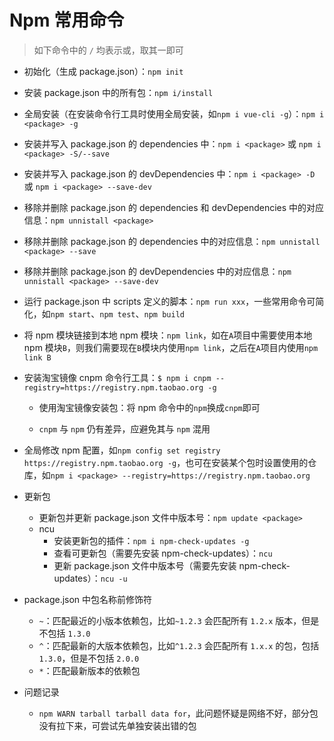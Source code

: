 # Npm 常用命令

> 如下命令中的 `/` 均表示或，取其一即可

- 初始化（生成 package.json）：`npm init`

- 安装 package.json 中的所有包：`npm i/install`

- 全局安装（在安装命令行工具时使用全局安装，如`npm i vue-cli -g`）：`npm i <package> -g`

- 安装并写入 package.json 的 dependencies 中：`npm i <package>` 或 `npm i <package> -S/--save`

- 安装并写入 package.json 的 devDependencies 中：`npm i <package> -D` 或 `npm i <package> --save-dev`

- 移除并删除 package.json 的 dependencies 和 devDependencies 中的对应信息：`npm unnistall <package>`

- 移除并删除 package.json 的 dependencies 中的对应信息：`npm unnistall <package> --save`

- 移除并删除 package.json 的 devDependencies 中的对应信息：`npm unnistall <package> --save-dev`

- 运行 package.json 中 scripts 定义的脚本：`npm run xxx`，一些常用命令可简化，如`npm start`、`npm test`、`npm build`

- 将 npm 模块链接到本地 npm 模块：`npm link`，如在`A`项目中需要使用本地 npm 模块`B`，则我们需要现在`B`模块内使用`npm link`，之后在`A`项目内使用`npm link B`

- 安装淘宝镜像 cnpm 命令行工具：`$ npm i cnpm --registry=https://registry.npm.taobao.org -g`

  - 使用淘宝镜像安装包：将 npm 命令中的`npm`换成`cnpm`即可

  - `cnpm` 与 `npm` 仍有差异，应避免其与 `npm` 混用

- 全局修改 npm 配置，如`npm config set registry https://registry.npm.taobao.org -g`，也可在安装某个包时设置使用的仓库，如`npm i <package> --registry=https://registry.npm.taobao.org`

- 更新包

  - 更新包并更新 package.json 文件中版本号：`npm update <package>`
  - ncu
    - 安装更新包的插件：`npm i npm-check-updates -g`
    - 查看可更新包（需要先安装 npm-check-updates）：`ncu`
    - 更新 package.json 文件中版本号（需要先安装 npm-check-updates）：`ncu -u`

- package.json 中包名称前修饰符

  - `~`：匹配最近的小版本依赖包，比如`~1.2.3` 会匹配所有 `1.2.x` 版本，但是不包括 `1.3.0`
  - `^`：匹配最新的大版本依赖包，比如`^1.2.3` 会匹配所有 `1.x.x` 的包，包括 `1.3.0`，但是不包括 `2.0.0`
  - `*`：匹配最新版本的依赖包

- 问题记录

  - `npm WARN tarball tarball data for`，此问题怀疑是网络不好，部分包没有拉下来，可尝试先单独安装出错的包
